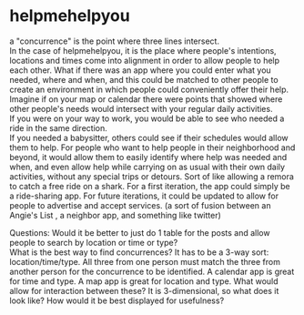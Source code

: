 # helpmehelpyou
a "concurrence" is the point where three lines intersect.  
In the case of helpmehelpyou, it is the place where people's intentions, locations and times come into
alignment in order to allow people to help each other.
What if there was an app where you could enter what you needed, where and when, 
and this could be matched to other people to create an environment in which people could 
conveniently offer their help.
Imagine if on your map or calendar there were points that showed where other people's needs would 
intersect with your regular daily activities.  
If you were on your way to work, you would be able to see who needed a ride in the same direction.  
If you needed a babysitter, others could see if their schedules would allow them to help.
For people who want to help people in their neighborhood and beyond, it would allow them to easily
identify where help was needed and when, and even allow help while carrying on as usual with their 
own daily activities, without any special trips or detours. Sort of like allowing a remora to catch
a free ride on a shark.
For a first iteration, the app could simply be a ride-sharing app.  For future iterations, it could be 
updated to allow for people to advertise and accept services. (a sort of fusion between an Angie's List
, a neighbor app, and something like twitter)

Questions:
Would it be better to just do 1 table for the posts and allow people to search by location or time or type?  
What is the best way to find concurrences? It has to be a 3-way sort: location/time/type.  All three from one person
must match the three from another person for the concurrence to be identified.
A calendar app is great for time and type.
A map app is great for location and type.
What would allow for interaction between these? 
It is 3-dimensional, so what does it look like? How would it be best displayed for usefulness?
